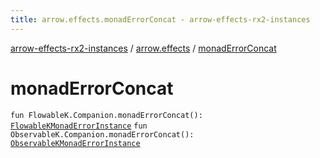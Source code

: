 ```yaml
---
title: arrow.effects.monadErrorConcat - arrow-effects-rx2-instances
---
```


[arrow-effects-rx2-instances](../index.html) / [arrow.effects](index.html) / [monadErrorConcat](./monad-error-concat.html)

# monadErrorConcat

`fun FlowableK.Companion.monadErrorConcat(): `[`FlowableKMonadErrorInstance`](-flowable-k-monad-error-instance/index.html)
`fun ObservableK.Companion.monadErrorConcat(): `[`ObservableKMonadErrorInstance`](-observable-k-monad-error-instance/index.html)